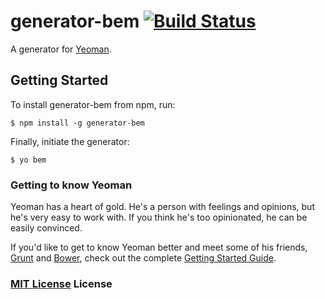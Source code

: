 # generator-bem [![Build Status](https://secure.travis-ci.org/verybigman/generator-bem.png?branch=master)](https://travis-ci.org/verybigman/generator-bem)

A generator for [Yeoman](http://yeoman.io).

## Getting Started

To install generator-bem from npm, run:

```
$ npm install -g generator-bem
```

Finally, initiate the generator:

```
$ yo bem
```

### Getting to know Yeoman

Yeoman has a heart of gold. He's a person with feelings and opinions, but he's very easy to work with. If you think he's too opinionated, he can be easily convinced.

If you'd like to get to know Yeoman better and meet some of his friends, [Grunt](http://gruntjs.com) and [Bower](http://bower.io), check out the complete [Getting Started Guide](https://github.com/yeoman/yeoman/wiki/Getting-Started).


### [MIT License](http://en.wikipedia.org/wiki/MIT_License) License
